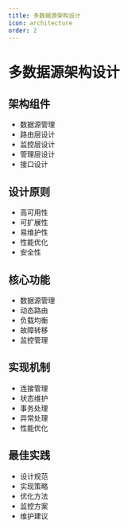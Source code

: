 ```yaml
---
title: 多数据源架构设计
icon: architecture
order: 2
---
```


# 多数据源架构设计

## 架构组件
- 数据源管理
- 路由层设计
- 监控层设计
- 管理层设计
- 接口设计

## 设计原则
- 高可用性
- 可扩展性
- 易维护性
- 性能优化
- 安全性

## 核心功能
- 数据源管理
- 动态路由
- 负载均衡
- 故障转移
- 监控管理

## 实现机制
- 连接管理
- 状态维护
- 事务处理
- 异常处理
- 性能优化

## 最佳实践
- 设计规范
- 实现策略
- 优化方法
- 监控方案
- 维护建议
